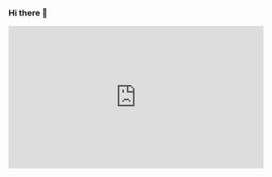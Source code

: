 ### Hi there 👋

<div style="width:100%;height:0;padding-bottom:56%;position:relative;">
  <iframe src="https://giphy.com/embed/I5KnHHeKKhFnO" width="100%" height="100%" style="position:absolute" frameBorder="0" class="giphy-embed" allowFullScreen></iframe></div>
